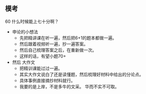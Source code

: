 ## 模考

60
 什么时候能上七十分啊？

- 申论的小想法
  - 先把精讲课在听一遍，然后把6+1的题本都做一遍。
  - 然后跟着视频听一遍，抄一遍答案。
  - 然后自己梳理答案之后，在重新做一次。
  - 这样的话，有望小题70+
- 然后 大作文
  - 把精训课能过过一遍。
  - 其实大作文说白了还是读懂题，然后梳理好材料中给出的分论点。
  - 具体事例直接摘抄材料就行。
  - 我要的是上岸，不是多牛的文采。 华而不实不可取。
